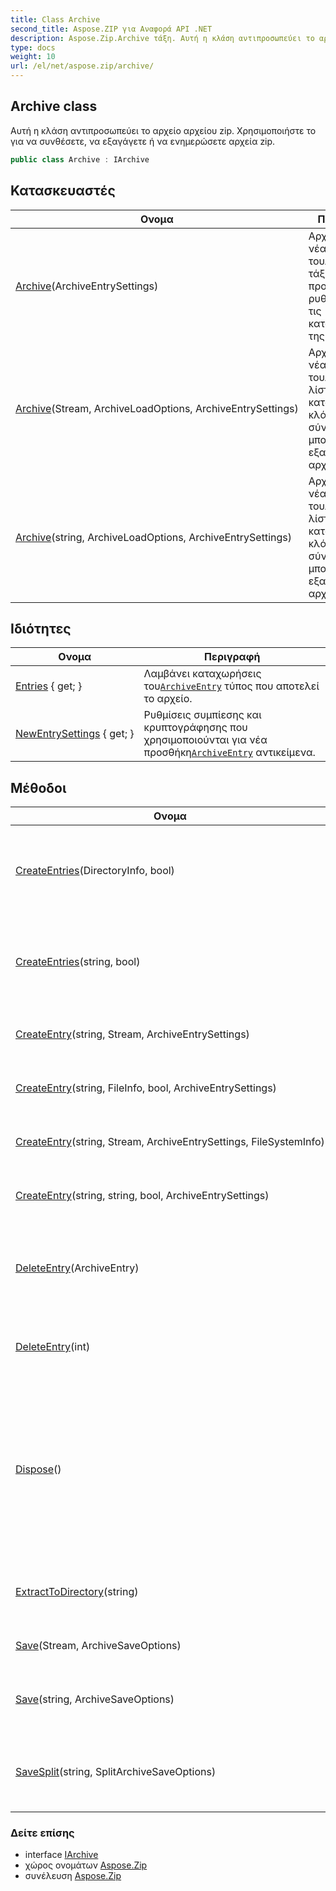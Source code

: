 ```yaml
---
title: Class Archive
second_title: Aspose.ZIP για Αναφορά API .NET
description: Aspose.Zip.Archive τάξη. Αυτή η κλάση αντιπροσωπεύει το αρχείο αρχείου zip. Χρησιμοποιήστε το για να συνθέσετε να εξαγάγετε ή να ενημερώσετε αρχεία zip.
type: docs
weight: 10
url: /el/net/aspose.zip/archive/
---
```

## Archive class

Αυτή η κλάση αντιπροσωπεύει το αρχείο αρχείου zip. Χρησιμοποιήστε το για να συνθέσετε, να εξαγάγετε ή να ενημερώσετε αρχεία zip.

```csharp
public class Archive : IArchive
```

## Κατασκευαστές

| Ονομα | Περιγραφή |
| --- | --- |
| [Archive](archive/#constructor)(ArchiveEntrySettings) | Αρχικοποιεί μια νέα παρουσία του`Archive` τάξη με προαιρετικές ρυθμίσεις για τις καταχωρήσεις της. |
| [Archive](archive/#constructor_1)(Stream, ArchiveLoadOptions, ArchiveEntrySettings) | Αρχικοποιεί μια νέα παρουσία του`Archive` Η λίστα καταχωρήσεων κλάσης και σύνθεσης μπορεί να εξαχθεί από το αρχείο. |
| [Archive](archive/#constructor_2)(string, ArchiveLoadOptions, ArchiveEntrySettings) | Αρχικοποιεί μια νέα παρουσία του`Archive` Η λίστα καταχωρήσεων κλάσης και σύνθεσης μπορεί να εξαχθεί από το αρχείο. |

## Ιδιότητες

| Ονομα | Περιγραφή |
| --- | --- |
| [Entries](../../aspose.zip/archive/entries/) { get; } | Λαμβάνει καταχωρήσεις του[`ArchiveEntry`](../archiveentry/) τύπος που αποτελεί το αρχείο. |
| [NewEntrySettings](../../aspose.zip/archive/newentrysettings/) { get; } | Ρυθμίσεις συμπίεσης και κρυπτογράφησης που χρησιμοποιούνται για νέα προσθήκη[`ArchiveEntry`](../archiveentry/) αντικείμενα. |

## Μέθοδοι

| Ονομα | Περιγραφή |
| --- | --- |
| [CreateEntries](../../aspose.zip/archive/createentries/#createentries)(DirectoryInfo, bool) | Προσθέτει στο αρχείο όλα τα αρχεία και τους καταλόγους αναδρομικά στον κατάλογο που δίνεται. |
| [CreateEntries](../../aspose.zip/archive/createentries/#createentries_1)(string, bool) | Προσθέτει στο αρχείο όλα τα αρχεία και τους καταλόγους αναδρομικά στον κατάλογο που δίνεται. |
| [CreateEntry](../../aspose.zip/archive/createentry/#createentry_1)(string, Stream, ArchiveEntrySettings) | Δημιουργία μίας καταχώρησης μέσα στο αρχείο. |
| [CreateEntry](../../aspose.zip/archive/createentry/#createentry)(string, FileInfo, bool, ArchiveEntrySettings) | Δημιουργία μίας καταχώρησης μέσα στο αρχείο. |
| [CreateEntry](../../aspose.zip/archive/createentry/#createentry_2)(string, Stream, ArchiveEntrySettings, FileSystemInfo) | Δημιουργία μίας καταχώρησης μέσα στο αρχείο. |
| [CreateEntry](../../aspose.zip/archive/createentry/#createentry_3)(string, string, bool, ArchiveEntrySettings) | Δημιουργία μίας καταχώρησης μέσα στο αρχείο. |
| [DeleteEntry](../../aspose.zip/archive/deleteentry/#deleteentry)(ArchiveEntry) | Καταργεί την πρώτη εμφάνιση μιας συγκεκριμένης καταχώρισης από τη λίστα καταχωρήσεων. |
| [DeleteEntry](../../aspose.zip/archive/deleteentry/#deleteentry_1)(int) | Αφαιρεί την καταχώρηση από τη λίστα καταχωρήσεων κατά ευρετήριο. |
| [Dispose](../../aspose.zip/archive/dispose/)() | Εκτελεί εργασίες που καθορίζονται από την εφαρμογή που σχετίζονται με την απελευθέρωση, την απελευθέρωση ή την επαναφορά μη διαχειριζόμενων πόρων. |
| [ExtractToDirectory](../../aspose.zip/archive/extracttodirectory/)(string) | Εξάγει όλα τα αρχεία στο αρχείο στον παρεχόμενο κατάλογο. |
| [Save](../../aspose.zip/archive/save/#save)(Stream, ArchiveSaveOptions) | Αποθηκεύει το αρχείο στη ροή που παρέχεται. |
| [Save](../../aspose.zip/archive/save/#save_1)(string, ArchiveSaveOptions) | Αποθηκεύει το αρχείο στο παρεχόμενο αρχείο προορισμού. |
| [SaveSplit](../../aspose.zip/archive/savesplit/)(string, SplitArchiveSaveOptions) | Αποθηκεύει το αρχείο πολλών τόμων στον παρεχόμενο κατάλογο προορισμού. |

### Δείτε επίσης

* interface [IArchive](../iarchive/)
* χώρος ονομάτων [Aspose.Zip](../../aspose.zip/)
* συνέλευση [Aspose.Zip](../../)


